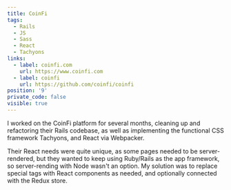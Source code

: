 ```yaml
---
title: CoinFi
tags:
  - Rails
  - JS
  - Sass
  - React
  - Tachyons
links:
  - label: coinfi.com
    url: https://www.coinfi.com
  - label: coinfi
    url: https://github.com/coinfi/coinfi
position: '9'
private_code: false
visible: true
---
```

I worked on the CoinFi platform for several months, cleaning up and refactoring their Rails codebase, as well as implementing the functional CSS framework Tachyons, and React via Webpacker. 

Their React needs were quite unique, as some pages needed to be server-rendered, but they wanted to keep using Ruby/Rails as the app framework, so server-rending with Node wasn't an option. My solution was to replace special tags with React components as needed, and optionally connected with the Redux store.